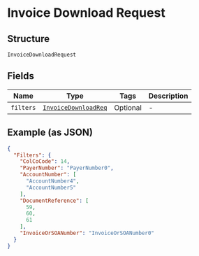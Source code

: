 
# Invoice Download Request

## Structure

`InvoiceDownloadRequest`

## Fields

| Name | Type | Tags | Description |
|  --- | --- | --- | --- |
| `filters` | [`InvoiceDownloadReq`](../../doc/models/invoice-download-req.md) | Optional | - |

## Example (as JSON)

```json
{
  "Filters": {
    "ColCoCode": 14,
    "PayerNumber": "PayerNumber0",
    "AccountNumber": [
      "AccountNumber4",
      "AccountNumber5"
    ],
    "DocumentReference": [
      59,
      60,
      61
    ],
    "InvoiceOrSOANumber": "InvoiceOrSOANumber0"
  }
}
```

